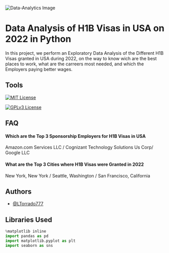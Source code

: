 ![Data-Analytics Image](https://user-images.githubusercontent.com/129564426/233806431-03cf3cd3-827b-47ad-903a-3addfff95921.jpg)


# Data Analysis of H1B Visas in USA on 2022 in Python

In this project, we perform an Exploratory Data Analysis of the Different H1B Visas granted in USA during 2022, on the way to know wich are the best places to work, what are the carreers most needed, and which the Employers paying better wages.


## Tools



[![MIT License](https://img.shields.io/badge/Python-3776AB?style=for-the-badge&logo=python&logoColor=white)](https://www.python.org)

[![GPLv3 License](https://img.shields.io/badge/Made%20with-Jupyter-orange?style=for-the-badge&logo=Jupyter)](https://jupyter.org)



## FAQ

#### Which are the Top 3 Sponsorship Employers for  H1B Visas in USA

Amazon.com Services LLC	/ Cognizant Technology Solutions Us Corp/ Google LLC

#### What are the Top 3 Cities where H1B Visas were Granted in 2022

New York, New York	/ Seattle, Washington / San Francisco, California


## Authors

- [@LTorrado777](https://www.github.com/LTorrado777)


## Libraries Used

```python
%matplotlib inline
import pandas as pd
import matplotlib.pyplot as plt
import seaborn as sns

